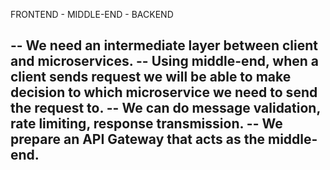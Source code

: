 FRONTEND  -   MIDDLE-END  - BACKEND

--  We need an intermediate layer between client and microservices.
--  Using middle-end, when a client sends request we will be able to make decision to which microservice we need to send the request to.
--  We can do message validation, rate limiting, response transmission.
--  We prepare an API Gateway that acts as the middle-end.
--